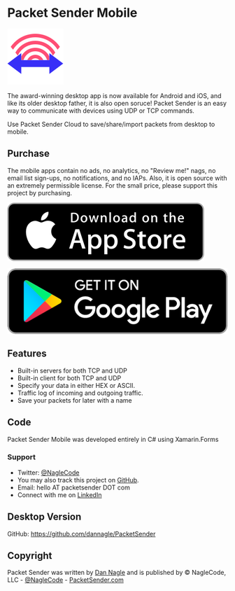 # Packet Sender Mobile
![Packet Sender Logo](screenshots/pslogo128.png)

The award-winning desktop app is now available for Android and iOS, and like its older desktop father, it is also open soruce! Packet Sender is an easy way to communicate with devices using UDP or TCP commands.

Use Packet Sender Cloud to save/share/import packets from desktop to mobile.

## Purchase
The mobile apps contain no ads, no analytics, no "Review me!" nags, no email list sign-ups, no notifications, and no IAPs. Also, it is open source with an extremely permissible license. For the small price, please support this project by purchasing.

[![Packet Sender Google](screenshots/appstore100.png)](https://itunes.apple.com/us/app/packet-sender-mobile/id1338199854?ls=1&mt=8)


[![Packet Sender Google](screenshots/googleplaybadge.png)](https://play.google.com/store/apps/details?id=com.packetsender.mobile)


## Features
- Built-in servers for both TCP and UDP
- Built-in client for both TCP and UDP
- Specify your data in either HEX or ASCII.
- Traffic log of incoming and outgoing traffic.
- Save your packets for later with a name

## Code

Packet Sender Mobile was developed entirely in C# using Xamarin.Forms



### Support

* Twitter: [@NagleCode](http://twitter.com/NagleCode)
* You may also track this project on [GitHub](http://github.com/dannagle/PacketSender).
* Email: hello AT packetsender DOT com
* Connect with me on [LinkedIn](https://www.linkedin.com/in/dannagle/)



## Desktop Version
GitHub: https://github.com/dannagle/PacketSender




## Copyright

Packet Sender was written by [Dan Nagle](https://dannagle.com/) and is published by &copy; NagleCode, LLC   -  [@NagleCode](https://twitter.com/NagleCode) - [PacketSender.com](https://PacketSender.com)
